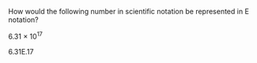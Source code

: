 How would the following number in scientific notation be represented in E
notation?

6.31 × 10<sup>17</sup>

6.31E.17 